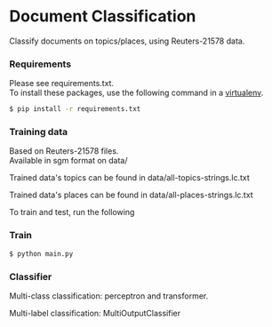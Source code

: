 # Document Classification
Classify documents on topics/places, using Reuters-21578 data.


### Requirements
Please see requirements.txt.
<br />
To install these packages, use the following command in a <a href="http://docs.python-guide.org/en/latest/dev/virtualenvs/" target="_blank"> virtualenv</a>.

```bash
$ pip install -r requirements.txt
```

### Training data
Based on Reuters-21578 files.
<br />
Available in sgm format on data/ 

Trained data's topics can be found in
data/all-topics-strings.lc.txt

Trained data's places can be found in
data/all-places-strings.lc.txt

To train and test, run the following 

### Train 
```bash
$ python main.py 
```

### Classifier 
Multi-class classification: perceptron and transformer. 

Multi-label classification: MultiOutputClassifier
